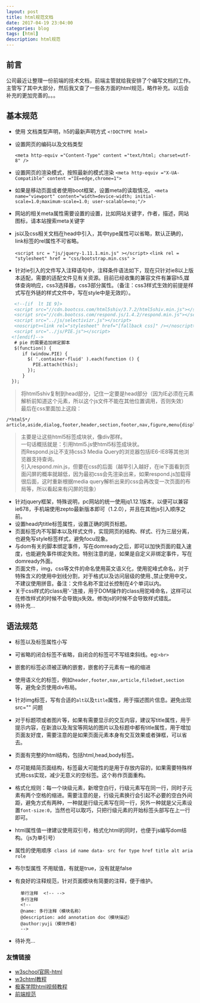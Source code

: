 ```yaml
---
layout: post
title: html规范文档
date: 2017-04-19 23:04:00
categories: blog
tags: [html]
description: html规范
---
```


## 前言

公司最近让整理一份前端的技术文档，前端主管就给我安排了个编写文档的工作。<br>
主管写了其中大部分，然后我又查了一些各方面的html规范，略作补充。以后会补充的更加完善的。。。

## 基本规范

* 使用<!Doctype html> 文档类型声明，h5的最新声明方式 `<!DOCTYPE html> `
* 设置网页的编码以及文档类型 <br>

	`<meta http-equiv ="Content-Type" content ="text/html; charset=utf-8" />`

* 设置网页的渲染模式，按照最新的模式渲染
	`<meta http-equiv ="X-UA-Compatible" content ="IE=edge,chrome=1">`
* 如果是移动页面或者使用boot框架，设置meta的读取情况。
	`<meta name="viewport" content="width=device-width; initial-scale=1.0;maximum-scale=1.0; user-scalable=no;"/>`
* 网站的相关meta属性需要设置的设置，比如网站关键字，作者，描述，网站图标，请本站搜索meta关键字
* js以及css相关文档在head中引入，其中type属性可以省略，默认正确的，link标签的rel属性不可省略。

    `<script src = "js/jquery-1.11.1.min.js" ></script>`
	`<link rel = "stylesheet" href = "css/bootstrap.min.css" >`

* 针对ie引入的文件写入注释语句中，注释条件语法如下，现在只针对ie8以上版本适配，需要的适配文件见有关资源。目前已经收集的兼容文件有兼容h5,媒体查询响应，css3选择器，css3部分属性。（备注：css3样式生效的前提是样式写在外链的样式文件中，写在style中是无效的）。


~~~ html
   <!--[if  lt IE 9]>
   <script src="//cdn.bootcss.com/html5shiv/3.7.2/html5shiv.min.js"></script>
   <script src="//cdn.bootcss.com/respond.js/1.4.2/respond.min.js"></script>
   <script src="../js/selectivizr.js"></script>
   <noscript><link rel="stylesheet" href="[fallback css]" /></noscript>
   <script src="../js/PIE.js"></script>
  <![endif]-->
   # pie 的需要追加绑定脚本
   $(function() {
	  if (window.PIE) {
	    $( '.container-fluid' ).each(function () {
		  PIE.attach(this);
		});
	  }
  });
~~~
 

   
> 将html5shiv复制到head部分，记住一定要是head部分（因为IE必须在元素解析前知道这个元素，所以这个js文件不能在其他位置调用，否则失效）<br>
> 最后在css里面加上这段：

	/*html5*/
	article,aside,dialog,footer,header,section,footer,nav,figure,menu{display:block}

> 主要是让这些html5标签成块状，像div那样。<br>
> 一句话概括就是：引用html5.js使html5标签成块状。<br>
> 而Respond.js让不支持css3 Media Query的浏览器包括IE6-IE8等其他浏览器支持查询。<br>
> 引入respond.min.js，但要在css的后面（越早引入越好，在ie下面看到页面闪屏的概率就越低，因为最初css会先渲染出来，如果respond.js加载得很后面，这时重新根据media query解析出来的css会再改变一次页面的布局等，所以看起来有闪屏的现象）


* 针对jquery框架，特殊说明，pc网站的统一使用jq1.12.1版本，以便可以兼容ie678，手机端使用zepto最新版本即可（1.2.0），并且在其他js引入顺序之前。
* 设置head内title标签属性，设置正确的网页标题。
* 页面标签内不写脚本以及样式文件，实现网页的结构、样式、行为三层分离，也避免写style标签样式，避免focu现象。
* 与dom有关的脚本绑定事件，写在domready之后，即可以加快页面的载入速度，也能避免事件绑定失败。特别注意的是，如果是自定义非绑定事件，写在domready外面。
* 页面文件，img，css等文件的命名使用英文语义化，使用驼峰式命名，对于特殊含义的使用中划线分割，对于格式以及访问层级的使用.,禁止使用中文，不建议使用拼音。备注：文件名称不宜过长控制在4个单词以内。
* 关于css样式的class用‘-’连接，用于DOM操作的class用驼峰命名，这样可以在修改样式的时候不会导致js失效。修改js的时候不会导致样式错乱。
* 待补充...


## 语法规范

* 标签以及标签属性小写
* 可省略的闭合标签不省略，自闭合的标签可不写结束斜线。eg:`<br>`
* 嵌套的标签必须被正确的嵌套，嵌套的子元素有一格的缩进
* 使用语义化的标签，例如`header,footer,nav,article,filedset,section`等，避免全页使用div布局。
* 针对img标签，写有合适的`alt`以及`title`属性，用于描述图片信息。避免出现src="" 问题
* 对于标题项或者图片等，如果有需要显示的交互内容，建议写title属性，用于提示内容，在新浪以及淘宝等网站的图片以及标题中都有title属性，用于增加页面友好度，需要注意的是如果页面元素本身有交互效果或者弹框，可以省去。
* 页面有完整的html结构，包括html,head,body标签。
* 尽可能精简页面结构，标签最大可能性的是用于存放内容的，如果需要特殊样式用css实现，减少无意义的空标签。这个称作页面重构。
* 格式化规则：每一个块级元素，新增空白行，行级元素写在同一行，同时子元素有两个空格的缩进。需要注意的是，行级元素换行会引起不必要的空白外间距，避免方式有两种，一种就是行级元素写在同一行，另外一种就是父元素设置`font-size:0`，当然也可以取巧，只把行级元素的开始标签头部写在上一行即可。
* html属性值一律建议使用双引号，格式化html的同时，也便于js编写dom结构。（js为单引号）
* 属性的使用顺序` class id name data- src for type href title alt aria role`
* 布尔型属性 不用赋值，有就是true，没有就是false
* 有良好的注释规范，针对页面模块有简要的注释，便于维护。


		单行注释  <!-- -->
		多行注释 
		<!--
		@name: 多行注释（模块名称）
		@description: add annotation doc（模块描述）
		@author:yuji（模块作者）
		-->

* 待补充...

###   友情链接
* [w3school官网-html](http://www.w3school.com.cn/html5/index.asp)
* [w3chtml教程](http://www.w3chtml.com/html5/course/)
* [极客学院html视频教程](http://search.jikexueyuan.com/course/?q=HTML5)
* [前端规范](http://front-end-standards.com/#24js)

